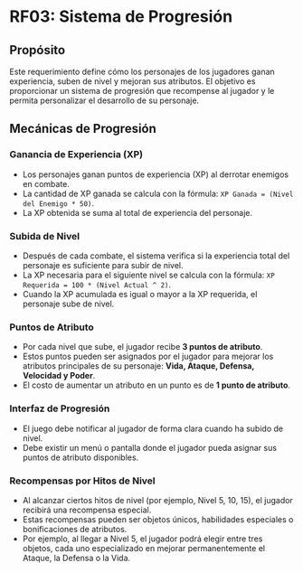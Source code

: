 # RF03: Sistema de Progresión

## Propósito
Este requerimiento define cómo los personajes de los jugadores ganan experiencia, suben de nivel y mejoran sus atributos. El objetivo es proporcionar un sistema de progresión que recompense al jugador y le permita personalizar el desarrollo de su personaje.

## Mecánicas de Progresión

### Ganancia de Experiencia (XP)
*   Los personajes ganan puntos de experiencia (XP) al derrotar enemigos en combate.
*   La cantidad de XP ganada se calcula con la fórmula: `XP Ganada = (Nivel del Enemigo * 50)`.
*   La XP obtenida se suma al total de experiencia del personaje.

### Subida de Nivel
*   Después de cada combate, el sistema verifica si la experiencia total del personaje es suficiente para subir de nivel.
*   La XP necesaria para el siguiente nivel se calcula con la fórmula: `XP Requerida = 100 * (Nivel Actual ^ 2)`.
*   Cuando la XP acumulada es igual o mayor a la XP requerida, el personaje sube de nivel.

### Puntos de Atributo
*   Por cada nivel que sube, el jugador recibe **3 puntos de atributo**.
*   Estos puntos pueden ser asignados por el jugador para mejorar los atributos principales de su personaje: **Vida, Ataque, Defensa, Velocidad y Poder**.
*   El costo de aumentar un atributo en un punto es de **1 punto de atributo**.

### Interfaz de Progresión
*   El juego debe notificar al jugador de forma clara cuando ha subido de nivel.
*   Debe existir un menú o pantalla donde el jugador pueda asignar sus puntos de atributo disponibles.

### Recompensas por Hitos de Nivel
*   Al alcanzar ciertos hitos de nivel (por ejemplo, Nivel 5, 10, 15), el jugador recibirá una recompensa especial.
*   Estas recompensas pueden ser objetos únicos, habilidades especiales o bonificaciones de atributos.
*   Por ejemplo, al llegar a Nivel 5, el jugador podrá elegir entre tres objetos, cada uno especializado en mejorar permanentemente el Ataque, la Defensa o la Vida.
